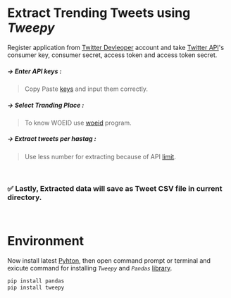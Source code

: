 # Extract Trending Tweets using *Tweepy*
Register application from [Twitter Devleoper](https://developer.twitter.com/en/docs/twitter-api/getting-started/getting-access-to-the-twitter-api) account and take [Twitter API](https://developer.twitter.com/en/docs/twitter-api)'s consumer key, consumer secret, access token and access token secret.

##### -> Enter API keys :
> Copy Paste [keys](http://dev.twitter.com/apps) and input them correctly.

##### -> Select Tranding Place :
> To know WOEID use [woeid](https://raw.githubusercontent.com/solimanhossain/twitter-tweepy/main/woeid.py) program.
##### -> Extract tweets per hastag :
> Use less number for extracting because of API [limit](https://developer.twitter.com/en/docs/twitter-api/rate-limits).

<br>

### ✅ Lastly, Extracted data will save as Tweet CSV file in current directory.

<br>

# Environment 
 Now install latest [Pyhton](https://www.python.org/downloads/), then open command prompt or terminal and exicute command for installing *`Tweepy`* and *`Pandas`* [library](https://pypi.org/).

```python
pip install pandas
pip install tweepy
````